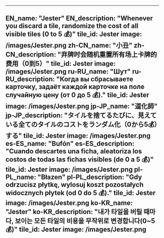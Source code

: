 ---

EN_name: "Jester"
EN_description: "Whenever you discard a tile, randomize the cost of all visible tiles (0 to 5 💰)"
tile_id: Jester
image: /images/Jester.png
zh-CN_name: "小丑"
zh-CN_description: "弃牌时会随机重置所有场上卡牌的费用（0到5）"
tile_id: Jester
image: /images/Jester.png
ru-RU_name: "Шут"
ru-RU_description: "Когда вы сбрасываете карточку, задаёт каждой карточке на поле случайную цену (от 0 до 5 💰)."
tile_id: Jester
image: /images/Jester.png
jp-JP_name: "道化師"
jp-JP_description: "タイルを捨てるたびに、見えている全てのタイルのコストをランダム化（0から5💰）する"
tile_id: Jester
image: /images/Jester.png
es-ES_name: "Bufón"
es-ES_description: "Cuando descartes una ficha, aleatoriza los costos de todas las fichas visibles (de 0 a 5 💰)"
tile_id: Jester
image: /images/Jester.png
pl-PL_name: "Błazen"
pl-PL_description: "Gdy odrzucisz płytkę, wylosuj koszt pozostałych widocznych płytek (od 0 do 5 💰)."
tile_id: Jester
image: /images/Jester.png
ko-KR_name: "Jester"
ko-KR_description: "내가 타일을 버릴 때마다, 보이는 모든 타일의 비용을 무작위로 변경합니다(0~5 💰)"
tile_id: Jester
image: /images/Jester.png
---